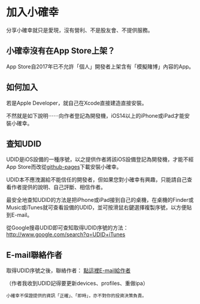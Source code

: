 # 加入小確幸

分享小確幸就只是愛現，沒有營利、不是股友會、不提供服務。

## 小確幸沒有在App Store上架？
App Store自2017年已不允許「個人」開發者上架含有「模擬賭博」內容的App。

## 如何加入
若是Apple Developer，就自己在Xcode直接建造直接安裝。

不然就是如下說明⋯⋯向作者登記為開發機，iOS14以上的iPhone或iPad才能安裝小確幸。

## 查知UDID
UDID是iOS設備的一種序號，以之提供作者將該iOS設備登記為開發機，才能不經App Store而改從[github-pages](https://peiyu66.github.io/simStock21/)下載安裝小確幸。

UDID本不應洩漏給不能信任的開發者，但如果您對小確幸有興趣，只能請自己查看作者提供的說明、自己評斷、相信作者。

最安全地查知UDID的方法是把iPhone或iPad接到自己的桌機，在桌機的Finder或Music或iTunes就可查看設備的UDID，並可按滑鼠右鍵選擇複製序號，以方便貼到E-mail。

從Google搜尋UDID即可查知取得UDID序號的方法： http://www.google.com/search?q=UDID+iTunes

## E-mail聯絡作者
取得UDID序號之後，聯絡作者： [點這裡E-mail給作者](mailto:peiyou.huang@gmail.com?subject=%E9%97%9C%E6%96%BC%E5%B0%8F%E7%A2%BA%E5%B9%B8%E8%82%A1%E7%A5%A8%E6%A8%A1%E6%93%AC%E6%A9%9F&body=)

（作者我收到UDID記得要更新devices、profiles、重做ipa）

`小確幸不保證提供的資訊「正確」、「即時」，亦不對你的投資決策負責。`
